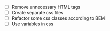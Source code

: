 - [ ] Remove unnecessary HTML tags
- [ ] Create separate css files
- [ ] Refactor some css classes according to BEM  
- [ ] Use variables in css